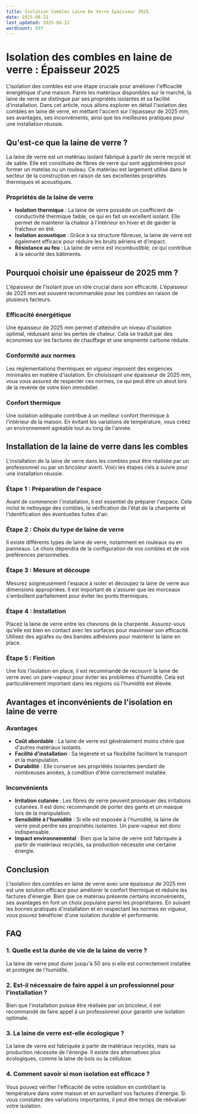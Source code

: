 ```yaml
---
title: Isolation Combles Laine De Verre Épaisseur 2025
date: 2025-08-21
last_updated: 2025-08-21
wordcount: 937
---
```


# Isolation des combles en laine de verre : Épaisseur 2025

L'isolation des combles est une étape cruciale pour améliorer l'efficacité énergétique d'une maison. Parmi les matériaux disponibles sur le marché, la laine de verre se distingue par ses propriétés isolantes et sa facilité d'installation. Dans cet article, nous allons explorer en détail l'isolation des combles en laine de verre, en mettant l'accent sur l'épaisseur de 2025 mm, ses avantages, ses inconvénients, ainsi que les meilleures pratiques pour une installation réussie.

## Qu'est-ce que la laine de verre ?

La laine de verre est un matériau isolant fabriqué à partir de verre recyclé et de sable. Elle est constituée de fibres de verre qui sont agglomérées pour former un matelas ou un rouleau. Ce matériau est largement utilisé dans le secteur de la construction en raison de ses excellentes propriétés thermiques et acoustiques.

### Propriétés de la laine de verre

- **Isolation thermique** : La laine de verre possède un coefficient de conductivité thermique faible, ce qui en fait un excellent isolant. Elle permet de maintenir la chaleur à l'intérieur en hiver et de garder la fraîcheur en été.
- **Isolation acoustique** : Grâce à sa structure fibreuse, la laine de verre est également efficace pour réduire les bruits aériens et d'impact.
- **Résistance au feu** : La laine de verre est incombustible, ce qui contribue à la sécurité des bâtiments.

## Pourquoi choisir une épaisseur de 2025 mm ?

L'épaisseur de l'isolant joue un rôle crucial dans son efficacité. L'épaisseur de 2025 mm est souvent recommandée pour les combles en raison de plusieurs facteurs.

### Efficacité énergétique

Une épaisseur de 2025 mm permet d'atteindre un niveau d'isolation optimal, réduisant ainsi les pertes de chaleur. Cela se traduit par des économies sur les factures de chauffage et une empreinte carbone réduite.

### Conformité aux normes

Les réglementations thermiques en vigueur imposent des exigences minimales en matière d'isolation. En choisissant une épaisseur de 2025 mm, vous vous assurez de respecter ces normes, ce qui peut être un atout lors de la revente de votre bien immobilier.

### Confort thermique

Une isolation adéquate contribue à un meilleur confort thermique à l'intérieur de la maison. En évitant les variations de température, vous créez un environnement agréable tout au long de l'année.

## Installation de la laine de verre dans les combles

L'installation de la laine de verre dans les combles peut être réalisée par un professionnel ou par un bricoleur averti. Voici les étapes clés à suivre pour une installation réussie.

### Étape 1 : Préparation de l'espace

Avant de commencer l'installation, il est essentiel de préparer l'espace. Cela inclut le nettoyage des combles, la vérification de l'état de la charpente et l'identification des éventuelles fuites d'air.

### Étape 2 : Choix du type de laine de verre

Il existe différents types de laine de verre, notamment en rouleaux ou en panneaux. Le choix dépendra de la configuration de vos combles et de vos préférences personnelles.

### Étape 3 : Mesure et découpe

Mesurez soigneusement l'espace à isoler et découpez la laine de verre aux dimensions appropriées. Il est important de s'assurer que les morceaux s'emboîtent parfaitement pour éviter les ponts thermiques.

### Étape 4 : Installation

Placez la laine de verre entre les chevrons de la charpente. Assurez-vous qu'elle est bien en contact avec les surfaces pour maximiser son efficacité. Utilisez des agrafes ou des bandes adhésives pour maintenir la laine en place.

### Étape 5 : Finition

Une fois l'isolation en place, il est recommandé de recouvrir la laine de verre avec un pare-vapeur pour éviter les problèmes d'humidité. Cela est particulièrement important dans les régions où l'humidité est élevée.

## Avantages et inconvénients de l'isolation en laine de verre

### Avantages

- **Coût abordable** : La laine de verre est généralement moins chère que d'autres matériaux isolants.
- **Facilité d'installation** : Sa légèreté et sa flexibilité facilitent le transport et la manipulation.
- **Durabilité** : Elle conserve ses propriétés isolantes pendant de nombreuses années, à condition d'être correctement installée.

### Inconvénients

- **Irritation cutanée** : Les fibres de verre peuvent provoquer des irritations cutanées. Il est donc recommandé de porter des gants et un masque lors de la manipulation.
- **Sensibilité à l'humidité** : Si elle est exposée à l'humidité, la laine de verre peut perdre ses propriétés isolantes. Un pare-vapeur est donc indispensable.
- **Impact environnemental** : Bien que la laine de verre soit fabriquée à partir de matériaux recyclés, sa production nécessite une certaine énergie.

## Conclusion

L'isolation des combles en laine de verre avec une épaisseur de 2025 mm est une solution efficace pour améliorer le confort thermique et réduire les factures d'énergie. Bien que ce matériau présente certains inconvénients, ses avantages en font un choix populaire parmi les propriétaires. En suivant les bonnes pratiques d'installation et en respectant les normes en vigueur, vous pouvez bénéficier d'une isolation durable et performante.

## FAQ

### 1. Quelle est la durée de vie de la laine de verre ?

La laine de verre peut durer jusqu'à 50 ans si elle est correctement installée et protégée de l'humidité.

### 2. Est-il nécessaire de faire appel à un professionnel pour l'installation ?

Bien que l'installation puisse être réalisée par un bricoleur, il est recommandé de faire appel à un professionnel pour garantir une isolation optimale.

### 3. La laine de verre est-elle écologique ?

La laine de verre est fabriquée à partir de matériaux recyclés, mais sa production nécessite de l'énergie. Il existe des alternatives plus écologiques, comme la laine de bois ou la cellulose.

### 4. Comment savoir si mon isolation est efficace ?

Vous pouvez vérifier l'efficacité de votre isolation en contrôlant la température dans votre maison et en surveillant vos factures d'énergie. Si vous constatez des variations importantes, il peut être temps de réévaluer votre isolation.
